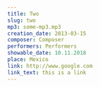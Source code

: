```yaml
---
title: Two
slug: two
mp3: some-mp3.mp3
creation_date: 2013-03-15
composer: Composer
performers: Performers
showable_date: 10.11.2018
place: Mexico
link: http://www.google.com
link_text: this is a link
---
```

